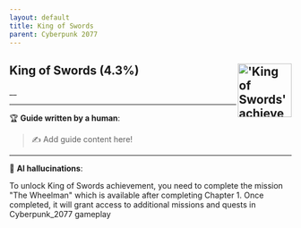 ```yaml
---
layout: default
title: King of Swords
parent: Cyberpunk 2077
---
```


## King of Swords (4.3%) <img align="right" src="https://cdn.cloudflare.steamstatic.com/steamcommunity/public/images/apps/1091500/c6e7c9cc51fde9a554fcf07e5f1114edcc4090c0.jpg" alt="'King of Swords' achievement icon" width="96" height="96">

__

---

:trophy: **Guide written by a human**:

> :writing_hand: Add guide content here!

---

:robot: **AI hallucinations**:

To unlock King of Swords achievement, you need to complete the mission "The Wheelman" which is available after completing Chapter 1. Once completed, it will grant access to additional missions and quests in Cyberpunk_2077 gameplay
